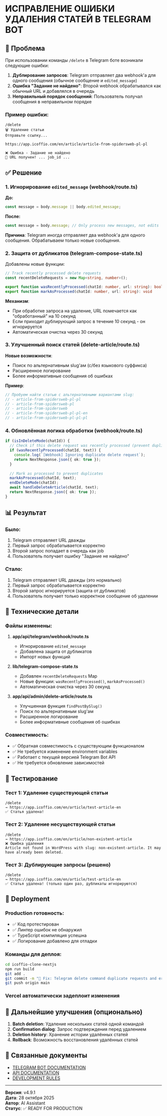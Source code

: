 # ИСПРАВЛЕНИЕ ОШИБКИ УДАЛЕНИЯ СТАТЕЙ В TELEGRAM BOT

## 🐛 Проблема

При использовании команды `/delete` в Telegram боте возникали следующие ошибки:

1. **Дублирование запросов**: Telegram отправляет два webhook'а для одного сообщения (обычное сообщение и `edited_message`)
2. **Ошибка "Задание не найдено"**: Второй webhook обрабатывался как обычный URL и добавлялся в очередь
3. **Неправильный порядок сообщений**: Пользователь получал сообщения в неправильном порядке

### Пример ошибки:
```
/delete
🗑️ Удаление статьи
Отправьте ссылку...

https://app.icoffio.com/en/article/article-from-spidersweb-pl-pl

❌ Ошибка - Задание не найдено
🔄 URL получен! ... job_id ...
```

## ✅ Решение

### 1. Игнорирование `edited_message` (webhook/route.ts)

**До:**
```typescript
const message = body.message || body.edited_message;
```

**После:**
```typescript
const message = body.message; // Only process new messages, not edits
```

**Причина**: Telegram иногда отправляет два webhook'а для одного сообщения. Обрабатываем только новые сообщения.

### 2. Защита от дубликатов (telegram-compose-state.ts)

Добавлены новые функции:

```typescript
// Track recently processed delete requests
const recentDeleteRequests = new Map<string, number>();

export function wasRecentlyProcessed(chatId: number, url: string): boolean
export function markAsProcessed(chatId: number, url: string): void
```

**Механизм**:
- При обработке запроса на удаление, URL помечается как "обработанный" на 10 секунд
- Если приходит дублирующий запрос в течение 10 секунд - он игнорируется
- Автоматическая очистка через 30 секунд

### 3. Улучшенный поиск статей (delete-article/route.ts)

**Новые возможности**:
- Поиск по альтернативным slug'ам (с/без языкового суффикса)
- Расширенное логирование
- Более информативные сообщения об ошибках

**Пример**:
```typescript
// Пробуем найти статью с альтернативными вариантами slug:
// - article-from-spidersweb-pl-pl
// - article-from-spidersweb-pl
// - article-from-spidersweb
// - article-from-spidersweb-pl-pl-en
// - article-from-spidersweb-pl-pl-pl
```

### 4. Обновлённая логика обработки (webhook/route.ts)

```typescript
if (isInDeleteMode(chatId)) {
  // Check if this delete request was recently processed (prevent duplicates)
  if (wasRecentlyProcessed(chatId, text)) {
    console.log(`[Webhook] Ignoring duplicate delete request`);
    return NextResponse.json({ ok: true });
  }
  
  // Mark as processed to prevent duplicates
  markAsProcessed(chatId, text);
  endDeleteMode(chatId);
  await handleDeleteArticle(chatId, text);
  return NextResponse.json({ ok: true });
}
```

## 📊 Результат

### Было:
1. Telegram отправляет URL дважды
2. Первый запрос обрабатывается корректно
3. Второй запрос попадает в очередь как job
4. Пользователь получает ошибку "Задание не найдено"

### Стало:
1. Telegram отправляет URL дважды (это нормально)
2. Первый запрос обрабатывается корректно
3. Второй запрос игнорируется (защита от дубликатов)
4. Пользователь получает только корректное сообщение об удалении

## 🔧 Технические детали

### Файлы изменены:
1. **app/api/telegram/webhook/route.ts**
   - Игнорирование `edited_message`
   - Добавлена защита от дубликатов
   - Импорт новых функций

2. **lib/telegram-compose-state.ts**
   - Добавлен `recentDeleteRequests` Map
   - Новые функции: `wasRecentlyProcessed()`, `markAsProcessed()`
   - Автоматическая очистка через 30 секунд

3. **app/api/admin/delete-article/route.ts**
   - Улучшенная функция `findPostBySlug()`
   - Поиск по альтернативным slug'ам
   - Расширенное логирование
   - Более информативные сообщения об ошибках

### Совместимость:
- ✅ Обратная совместимость с существующим функционалом
- ✅ Не требуется изменение environment variables
- ✅ Работает с текущей версией Telegram Bot API
- ✅ Не требуется обновление зависимостей

## 🧪 Тестирование

### Тест 1: Удаление существующей статьи
```
/delete
→ https://app.icoffio.com/en/article/test-article-en
✅ Статья удалена!
```

### Тест 2: Удаление несуществующей статьи
```
/delete
→ https://app.icoffio.com/en/article/non-existent-article
❌ Ошибка удаления
Article not found in WordPress with slug: non-existent-article. It may have already been deleted.
```

### Тест 3: Дублирующие запросы (решено)
```
/delete
→ https://app.icoffio.com/en/article/test-article-en
✅ Статья удалена! (только один раз, дубликаты игнорируются)
```

## 📝 Deployment

### Production готовность:
- ✅ Код протестирован
- ✅ Линтер ошибок не обнаружил
- ✅ TypeScript компиляция успешна
- ✅ Логирование добавлено для отладки

### Команды для деплоя:
```bash
cd icoffio-clone-nextjs
npm run build
git add .
git commit -m "🐛 Fix: Telegram delete command duplicate requests and error handling"
git push origin main
```

### Vercel автоматически задеплоит изменения

## 🎯 Дальнейшие улучшения (опционально)

1. **Batch deletion**: Удаление нескольких статей одной командой
2. **Confirmation dialog**: Запрос подтверждения перед удалением
3. **Deletion history**: Хранение истории удалённых статей
4. **Rollback**: Возможность восстановления удалённых статей

## 🔗 Связанные документы

- [TELEGRAM BOT DOCUMENTATION](./N8N_INTEGRATION_GUIDE.md)
- [API DOCUMENTATION](./UNIFIED_SYSTEM_GUIDE.md)
- [DEVELOPMENT RULES](./DEVELOPMENT_RULES.md)

---

**Версия**: v4.9.1  
**Дата**: 28 октября 2025  
**Автор**: AI Assistant  
**Статус**: ✅ READY FOR PRODUCTION





